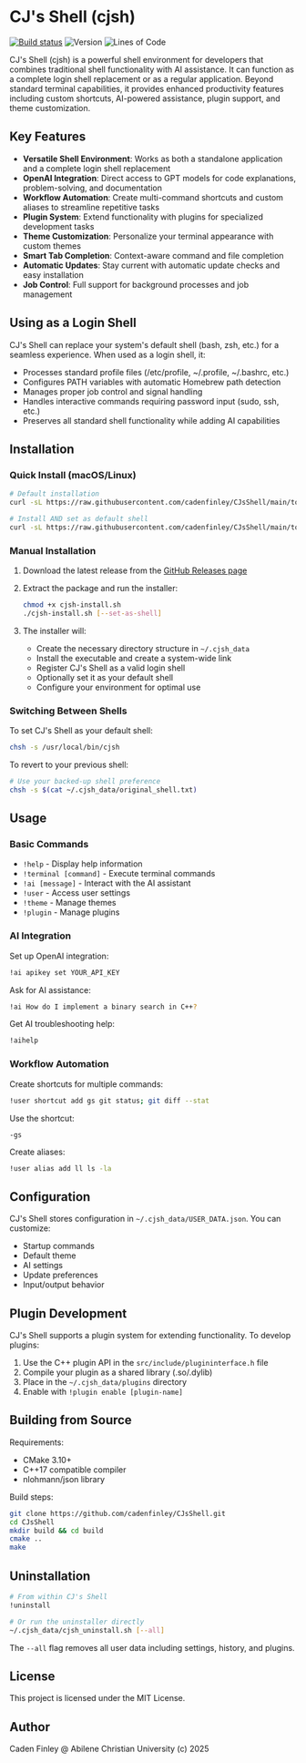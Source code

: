 # CJ's Shell (cjsh)

[![Build status](https://ci.appveyor.com/api/projects/status/dqk13klgh9d22bu5?svg=true)](https://ci.appveyor.com/project/CadenFinley/CJsShell)
![Version](https://img.shields.io/github/v/release/CadenFinley/CJsShell?label=version&color=blue)
![Lines of Code](https://img.shields.io/badge/lines%20of%20code-9406-green)


CJ's Shell (cjsh) is a powerful shell environment for developers that combines traditional shell functionality with AI assistance. It can function as a complete login shell replacement or as a regular application. Beyond standard terminal capabilities, it provides enhanced productivity features including custom shortcuts, AI-powered assistance, plugin support, and theme customization.

## Key Features

- **Versatile Shell Environment**: Works as both a standalone application and a complete login shell replacement
- **OpenAI Integration**: Direct access to GPT models for code explanations, problem-solving, and documentation
- **Workflow Automation**: Create multi-command shortcuts and custom aliases to streamline repetitive tasks
- **Plugin System**: Extend functionality with plugins for specialized development tasks
- **Theme Customization**: Personalize your terminal appearance with custom themes
- **Smart Tab Completion**: Context-aware command and file completion
- **Automatic Updates**: Stay current with automatic update checks and easy installation
- **Job Control**: Full support for background processes and job management

## Using as a Login Shell

CJ's Shell can replace your system's default shell (bash, zsh, etc.) for a seamless experience. When used as a login shell, it:

- Processes standard profile files (/etc/profile, ~/.profile, ~/.bashrc, etc.)
- Configures PATH variables with automatic Homebrew path detection
- Manages proper job control and signal handling
- Handles interactive commands requiring password input (sudo, ssh, etc.)
- Preserves all standard shell functionality while adding AI capabilities

## Installation

### Quick Install (macOS/Linux)

```sh
# Default installation
curl -sL https://raw.githubusercontent.com/cadenfinley/CJsShell/main/tool-scripts/cjsh-install.sh | bash
```

```sh
# Install AND set as default shell
curl -sL https://raw.githubusercontent.com/cadenfinley/CJsShell/main/tool-scripts/cjsh-install.sh | bash -s -- --set-as-shell
```

### Manual Installation

1. Download the latest release from the [GitHub Releases page](https://github.com/cadenfinley/CJsShell/releases)
2. Extract the package and run the installer:
   ```sh
   chmod +x cjsh-install.sh
   ./cjsh-install.sh [--set-as-shell]
   ```

3. The installer will:
   - Create the necessary directory structure in `~/.cjsh_data`
   - Install the executable and create a system-wide link
   - Register CJ's Shell as a valid login shell
   - Optionally set it as your default shell
   - Configure your environment for optimal use

### Switching Between Shells

To set CJ's Shell as your default shell:
```sh
chsh -s /usr/local/bin/cjsh
```

To revert to your previous shell:
```sh
# Use your backed-up shell preference
chsh -s $(cat ~/.cjsh_data/original_shell.txt)
```

## Usage

### Basic Commands

- `!help` - Display help information
- `!terminal [command]` - Execute terminal commands
- `!ai [message]` - Interact with the AI assistant
- `!user` - Access user settings
- `!theme` - Manage themes
- `!plugin` - Manage plugins

### AI Integration

Set up OpenAI integration:
```sh
!ai apikey set YOUR_API_KEY
```

Ask for AI assistance:
```sh
!ai How do I implement a binary search in C++?
```

Get AI troubleshooting help:
```sh
!aihelp
```

### Workflow Automation

Create shortcuts for multiple commands:
```sh
!user shortcut add gs git status; git diff --stat
```

Use the shortcut:
```
-gs
```

Create aliases:
```sh
!user alias add ll ls -la
```

## Configuration

CJ's Shell stores configuration in `~/.cjsh_data/USER_DATA.json`. You can customize:

- Startup commands
- Default theme
- AI settings
- Update preferences
- Input/output behavior

## Plugin Development

CJ's Shell supports a plugin system for extending functionality. To develop plugins:

1. Use the C++ plugin API in the `src/include/plugininterface.h` file
2. Compile your plugin as a shared library (.so/.dylib)
3. Place in the `~/.cjsh_data/plugins` directory
4. Enable with `!plugin enable [plugin-name]`

## Building from Source

Requirements:
- CMake 3.10+
- C++17 compatible compiler
- nlohmann/json library

Build steps:
```sh
git clone https://github.com/cadenfinley/CJsShell.git
cd CJsShell
mkdir build && cd build
cmake ..
make
```

## Uninstallation

```sh
# From within CJ's Shell
!uninstall

# Or run the uninstaller directly
~/.cjsh_data/cjsh_uninstall.sh [--all]
```

The `--all` flag removes all user data including settings, history, and plugins.

## License

This project is licensed under the MIT License.

## Author

Caden Finley @ Abilene Christian University (c) 2025
